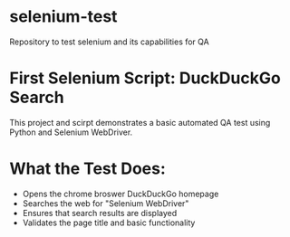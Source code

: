 # selenium-test
Repository to test selenium and its capabilities for QA 

# First Selenium Script: DuckDuckGo Search

This project and scirpt demonstrates a basic automated QA test using Python and Selenium WebDriver.

# What the Test Does:
- Opens the chrome broswer DuckDuckGo homepage
- Searches the web for "Selenium WebDriver"
- Ensures that search results are displayed
- Validates the page title and basic functionality